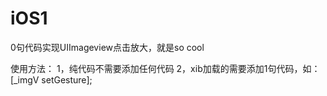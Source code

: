 # iOS1
0句代码实现UIImageview点击放大，就是so cool

使用方法：
1，纯代码不需要添加任何代码
2，xib加载的需要添加1句代码，如：
  [_imgV setGesture];


